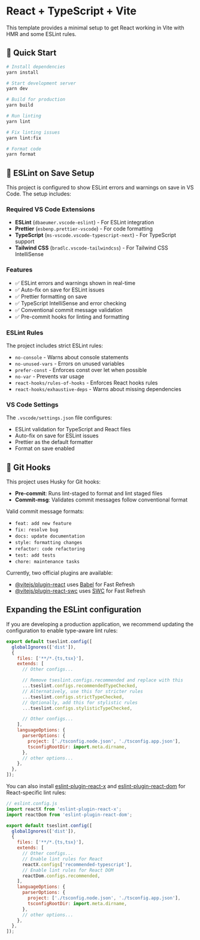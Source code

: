 # React + TypeScript + Vite

This template provides a minimal setup to get React working in Vite with HMR and some ESLint rules.

## 🚀 Quick Start

```bash
# Install dependencies
yarn install

# Start development server
yarn dev

# Build for production
yarn build

# Run linting
yarn lint

# Fix linting issues
yarn lint:fix

# Format code
yarn format
```

## 🔧 ESLint on Save Setup

This project is configured to show ESLint errors and warnings on save in VS Code. The setup includes:

### Required VS Code Extensions

- **ESLint** (`dbaeumer.vscode-eslint`) - For ESLint integration
- **Prettier** (`esbenp.prettier-vscode`) - For code formatting
- **TypeScript** (`ms-vscode.vscode-typescript-next`) - For TypeScript support
- **Tailwind CSS** (`bradlc.vscode-tailwindcss`) - For Tailwind CSS IntelliSense

### Features

- ✅ ESLint errors and warnings shown in real-time
- ✅ Auto-fix on save for ESLint issues
- ✅ Prettier formatting on save
- ✅ TypeScript IntelliSense and error checking
- ✅ Conventional commit message validation
- ✅ Pre-commit hooks for linting and formatting

### ESLint Rules

The project includes strict ESLint rules:

- `no-console` - Warns about console statements
- `no-unused-vars` - Errors on unused variables
- `prefer-const` - Enforces const over let when possible
- `no-var` - Prevents var usage
- `react-hooks/rules-of-hooks` - Enforces React hooks rules
- `react-hooks/exhaustive-deps` - Warns about missing dependencies

### VS Code Settings

The `.vscode/settings.json` file configures:

- ESLint validation for TypeScript and React files
- Auto-fix on save for ESLint issues
- Prettier as the default formatter
- Format on save enabled

## 📝 Git Hooks

This project uses Husky for Git hooks:

- **Pre-commit**: Runs lint-staged to format and lint staged files
- **Commit-msg**: Validates commit messages follow conventional format

Valid commit message formats:

- `feat: add new feature`
- `fix: resolve bug`
- `docs: update documentation`
- `style: formatting changes`
- `refactor: code refactoring`
- `test: add tests`
- `chore: maintenance tasks`

Currently, two official plugins are available:

- [@vitejs/plugin-react](https://github.com/vitejs/vite-plugin-react/blob/main/packages/plugin-react) uses [Babel](https://babeljs.io/) for Fast Refresh
- [@vitejs/plugin-react-swc](https://github.com/vitejs/vite-plugin-react/blob/main/packages/plugin-react-swc) uses [SWC](https://swc.rs/) for Fast Refresh

## Expanding the ESLint configuration

If you are developing a production application, we recommend updating the configuration to enable type-aware lint rules:

```js
export default tseslint.config([
  globalIgnores(['dist']),
  {
    files: ['**/*.{ts,tsx}'],
    extends: [
      // Other configs...

      // Remove tseslint.configs.recommended and replace with this
      ...tseslint.configs.recommendedTypeChecked,
      // Alternatively, use this for stricter rules
      ...tseslint.configs.strictTypeChecked,
      // Optionally, add this for stylistic rules
      ...tseslint.configs.stylisticTypeChecked,

      // Other configs...
    ],
    languageOptions: {
      parserOptions: {
        project: ['./tsconfig.node.json', './tsconfig.app.json'],
        tsconfigRootDir: import.meta.dirname,
      },
      // other options...
    },
  },
]);
```

You can also install [eslint-plugin-react-x](https://github.com/Rel1cx/eslint-react/tree/main/packages/plugins/eslint-plugin-react-x) and [eslint-plugin-react-dom](https://github.com/Rel1cx/eslint-react/tree/main/packages/plugins/eslint-plugin-react-dom) for React-specific lint rules:

```js
// eslint.config.js
import reactX from 'eslint-plugin-react-x';
import reactDom from 'eslint-plugin-react-dom';

export default tseslint.config([
  globalIgnores(['dist']),
  {
    files: ['**/*.{ts,tsx}'],
    extends: [
      // Other configs...
      // Enable lint rules for React
      reactX.configs['recommended-typescript'],
      // Enable lint rules for React DOM
      reactDom.configs.recommended,
    ],
    languageOptions: {
      parserOptions: {
        project: ['./tsconfig.node.json', './tsconfig.app.json'],
        tsconfigRootDir: import.meta.dirname,
      },
      // other options...
    },
  },
]);
```
